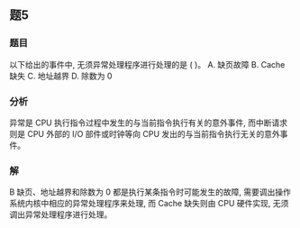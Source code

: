 ## 题5
### 题目
以下给出的事件中, 无须异常处理程序进行处理的是 ( )。
A. 缺页故障 B. Cache 缺失 C. 地址越界 D. 除数为 0
### 分析
异常是 CPU 执行指令过程中发生的与当前指令执行有关的意外事件, 而中断请求则是 CPU 外部的 I/O 部件或时钟等向 CPU 发出的与当前指令执行无关的意外事件。
### 解
B
缺页、地址越界和除数为 0 都是执行某条指令时可能发生的故障, 需要调出操作系统内核中相应的异常处理程序来处理, 而 Cache 缺失则由 CPU 硬件实现, 无须调出异常处理程序进行处理。 